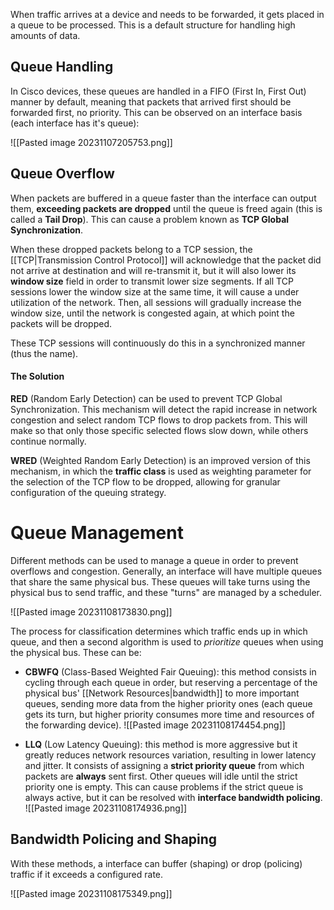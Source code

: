 When traffic arrives at a device and needs to be forwarded, it gets placed in a queue to be processed. This is a default structure for handling high amounts of data.

## Queue Handling

In Cisco devices, these queues are handled in a FIFO (First In, First Out) manner by default, meaning that packets that arrived first should be forwarded first, no priority. This can be observed on an interface basis (each interface has it's queue):

![[Pasted image 20231107205753.png]]

## Queue Overflow

When packets are buffered in a queue faster than the interface can output them, **exceeding packets are dropped** until the queue is freed again (this is called a **Tail Drop**). This can cause a problem known as **TCP Global Synchronization**.

When these dropped packets belong to a TCP session, the [[TCP|Transmission Control Protocol]] will acknowledge that the packet did not arrive at destination and will re-transmit it, but it will also lower its **window size** field in order to transmit lower size segments. If all TCP sessions lower the window size at the same time, it will cause a under utilization of the network. Then, all sessions will gradually increase the window size, until the network is congested again, at which point the packets will be dropped.

These TCP sessions will continuously do this in a synchronized manner (thus the name).

#### The Solution

**RED** (Random Early Detection) can be used to prevent TCP Global Synchronization. This mechanism will detect the rapid increase in network congestion and select random TCP flows to drop packets from. This will make so that only those specific selected flows slow down, while others continue normally.

**WRED** (Weighted Random Early Detection) is an improved version of this mechanism, in which the **traffic class** is used as weighting parameter for the selection of the TCP flow to be dropped, allowing for granular configuration of the queuing strategy.

# Queue Management

Different methods can be used to manage a queue in order to prevent overflows and congestion. Generally, an interface will have multiple queues that share the same physical bus. These queues will take turns using the physical bus to send traffic, and these "turns" are managed by a scheduler.

![[Pasted image 20231108173830.png]]

The process for classification determines which traffic ends up in which queue, and then a second algorithm is used to *prioritize* queues when using the physical bus. These can be:

- **CBWFQ** (Class-Based Weighted Fair Queuing): this method consists in cycling through each queue in order, but reserving a percentage of the physical bus' [[Network Resources|bandwidth]] to more important queues, sending more data from the higher priority ones (each queue gets its turn, but higher priority consumes more time and resources of the forwarding device).
![[Pasted image 20231108174454.png]]

- **LLQ** (Low Latency Queuing): this method is more aggressive but it greatly reduces network resources variation, resulting in lower latency and jitter. It consists of assigning a **strict priority queue** from which packets are **always** sent first. Other queues will idle until the strict priority one is empty. This can cause problems if the strict queue is always active, but it can be resolved with **interface bandwidth policing**.
![[Pasted image 20231108174936.png]]

## Bandwidth Policing and Shaping

With these methods, a interface can buffer (shaping) or drop (policing) traffic if it exceeds a configured rate.

![[Pasted image 20231108175349.png]]

